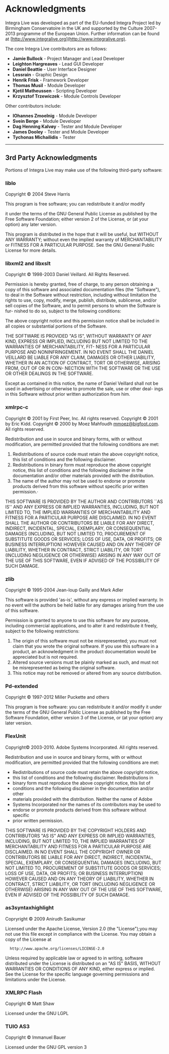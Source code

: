 
# Acknowledgments

Integra Live was developed as part of the EU-funded Integra Project led by Birmingham Conservatoire in the UK and supported by the Culture 2007-2013 programme of the European Union. Further information can be found at [http://www.integralive.org](http://www.integralive.org).

The core Integra Live contributors are as follows:

- **Jamie Bullock** - Project Manager and Lead Developer
- **Leighton Hargreaves** - Lead GUI Developer
- **Daniel Beattie** - User Interface Designer
- **Lessrain** - Graphic Design
- **Henrik Frisk** - Framework Developer
- **Thomas Musil** - Module Developer
- **Kjetil Matheussen** - Scripting Developer
- **Krzysztof Trzewiczek** - Module Controls Developer

Other contributors include:

- **IOhannes Zmoelnig** - Module Developer
- **Svein Berge** - Module Developer
- **Dag Henning Kalv&oslash;y** - Tester and Module Developer
- **James Dooley** - Tester and Module Developer
- **Tychonas Michailidis** - Tester

----

## 3rd Party Acknowledgments

Portions of Integra Live may make use of the following third-party software:

### liblo

Copyright &copy; 2004 Steve Harris

This program is free software; you can redistribute it and/or modify

it under the terms of the GNU General Public License as published by
the Free Software Foundation; either version 2 of the License, or
(at your option) any later version.


This program is distributed in the hope that it will be useful,
but WITHOUT ANY WARRANTY; without even the implied warranty of
MERCHANTABILITY or FITNESS FOR A PARTICULAR PURPOSE.  See the
GNU General Public License for more details.


### libxml2 and libxslt

Copyright &copy; 1998-2003 Daniel Veillard.  All Rights Reserved.

Permission is hereby granted, free of charge, to any person obtaining a copy
of this software and associated documentation files (the "Software"), to deal
in the Software without restriction, including without limitation the rights
to use, copy, modify, merge, publish, distribute, sublicense, and/or sell
copies of the Software, and to permit persons to whom the Software is fur-
nished to do so, subject to the following conditions:


The above copyright notice and this permission notice shall be included in
all copies or substantial portions of the Software.


THE SOFTWARE IS PROVIDED "AS IS", WITHOUT WARRANTY OF ANY KIND, EXPRESS OR
IMPLIED, INCLUDING BUT NOT LIMITED TO THE WARRANTIES OF MERCHANTABILITY, FIT-
NESS FOR A PARTICULAR PURPOSE AND NONINFRINGEMENT.  IN NO EVENT SHALL THE
DANIEL VEILLARD BE LIABLE FOR ANY CLAIM, DAMAGES OR OTHER LIABILITY, WHETHER
IN AN ACTION OF CONTRACT, TORT OR OTHERWISE, ARISING FROM, OUT OF OR IN CON-
NECTION WITH THE SOFTWARE OR THE USE OR OTHER DEALINGS IN THE SOFTWARE.


Except as contained in this notice, the name of Daniel Veillard shall not
be used in advertising or otherwise to promote the sale, use or other deal-
ings in this Software without prior written authorization from him.


### xmlrpc-c

Copyright &copy; 2001 by First Peer, Inc. All rights reserved.
Copyright &copy; 2001 by Eric Kidd.
Copyright &copy; 2000 by Moez Mahfoudh <mmoez@bigfoot.com>. All rights reserved.

Redistribution and use in source and binary forms, with or without
modification, are permitted provided that the following conditions
are met:

1. Redistributions of source code must retain the above copyright
   notice, this list of conditions and the following disclaimer.
2. Redistributions in binary form must reproduce the above copyright
   notice, this list of conditions and the following disclaimer in the
   documentation and/or other materials provided with the distribution.
3. The name of the author may not be used to endorse or promote products
   derived from this software without specific prior written permission.·

THIS SOFTWARE IS PROVIDED BY THE AUTHOR AND CONTRIBUTORS ``AS IS'' AND
ANY EXPRESS OR IMPLIED WARRANTIES, INCLUDING, BUT NOT LIMITED TO, THE
IMPLIED WARRANTIES OF MERCHANTABILITY AND FITNESS FOR A PARTICULAR PURPOSE
ARE DISCLAIMED.  IN NO EVENT SHALL THE AUTHOR OR CONTRIBUTORS BE LIABLE
FOR ANY DIRECT, INDIRECT, INCIDENTAL, SPECIAL, EXEMPLARY, OR CONSEQUENTIAL
DAMAGES (INCLUDING, BUT NOT LIMITED TO, PROCUREMENT OF SUBSTITUTE GOODS
OR SERVICES; LOSS OF USE, DATA, OR PROFITS; OR BUSINESS INTERRUPTION)
HOWEVER CAUSED AND ON ANY THEORY OF LIABILITY, WHETHER IN CONTRACT, STRICT
LIABILITY, OR TORT (INCLUDING NEGLIGENCE OR OTHERWISE) ARISING IN ANY WAY
OUT OF THE USE OF THIS SOFTWARE, EVEN IF ADVISED OF THE POSSIBILITY OF
SUCH DAMAGE.


### zlib

Copyright &copy; 1995-2004 Jean-loup Gailly and Mark Adler

This software is provided 'as-is', without any express or implied
warranty.  In no event will the authors be held liable for any damages
arising from the use of this software.

Permission is granted to anyone to use this software for any purpose,
including commercial applications, and to alter it and redistribute it
freely, subject to the following restrictions:

1. The origin of this software must not be misrepresented; you must not
 claim that you wrote the original software. If you use this software
 in a product, an acknowledgment in the product documentation would be
 appreciated but is not required.
2. Altered source versions must be plainly marked as such, and must not be
 misrepresented as being the original software.
3. This notice may not be removed or altered from any source distribution.


### Pd-extended

Copyright &copy; 1997-2012 Miller Puckette and others

This program is free software: you can redistribute it and/or modify it under
the terms of the GNU General Public License as published by the Free Software
Foundation, either version 3 of the License, or (at your option) any later
version.


### FlexUnit
Copyright&copy; 2003-2010. Adobe Systems Incorporated. All rights reserved.

Redistribution and use in source and binary forms, with or without
modification, are permitted provided that the following conditions are met:

   * Redistributions of source code must retain the above copyright notice,
   * this list of conditions and the following disclaimer.  Redistributions in
   * binary form must reproduce the above copyright notice, this list of
   * conditions and the following disclaimer in the documentation and/or other
   * materials provided with the distribution.  Neither the name of Adobe
   * Systems Incorporated nor the names of its contributors may be used to
   * endorse or promote products derived from this software without specific
   * prior written permission.

THIS SOFTWARE IS PROVIDED BY THE COPYRIGHT HOLDERS AND CONTRIBUTORS "AS IS" AND
ANY EXPRESS OR IMPLIED WARRANTIES, INCLUDING, BUT NOT LIMITED TO, THE IMPLIED
WARRANTIES OF MERCHANTABILITY AND FITNESS FOR A PARTICULAR PURPOSE ARE
DISCLAIMED. IN NO EVENT SHALL THE COPYRIGHT OWNER OR CONTRIBUTORS BE LIABLE FOR
ANY DIRECT, INDIRECT, INCIDENTAL, SPECIAL, EXEMPLARY, OR CONSEQUENTIAL DAMAGES
(INCLUDING, BUT NOT LIMITED TO, PROCUREMENT OF SUBSTITUTE GOODS OR SERVICES;
LOSS OF USE, DATA, OR PROFITS; OR BUSINESS INTERRUPTION) HOWEVER CAUSED AND ON
ANY THEORY OF LIABILITY, WHETHER IN CONTRACT, STRICT LIABILITY, OR TORT
(INCLUDING NEGLIGENCE OR OTHERWISE) ARISING IN ANY WAY OUT OF THE USE OF THIS
SOFTWARE, EVEN IF ADVISED OF THE POSSIBILITY OF SUCH DAMAGE.


### as3syntaxhighlight
Copryright &copy; 2009 Anirudh Sasikumar

Licensed under the Apache License, Version 2.0 (the "License");you may not use
this file except in compliance with the License.  You may obtain a copy of the
License at

      http://www.apache.org/licenses/LICENSE-2.0

 Unless required by applicable law or agreed to in writing, software
 distributed under the License is distributed on an "AS IS" BASIS, WITHOUT
 WARRANTIES OR CONDITIONS OF ANY KIND, either express or implied.  See the
 License for the specific language governing permissions and limitations under
 the License.


### XMLRPC Flash
Copyright &copy; Matt Shaw

Licensed under the GNU LGPL

### TUIO AS3
Copyright &copy; Immanuel Bauer

Licensed under the GNU GPL version 3









